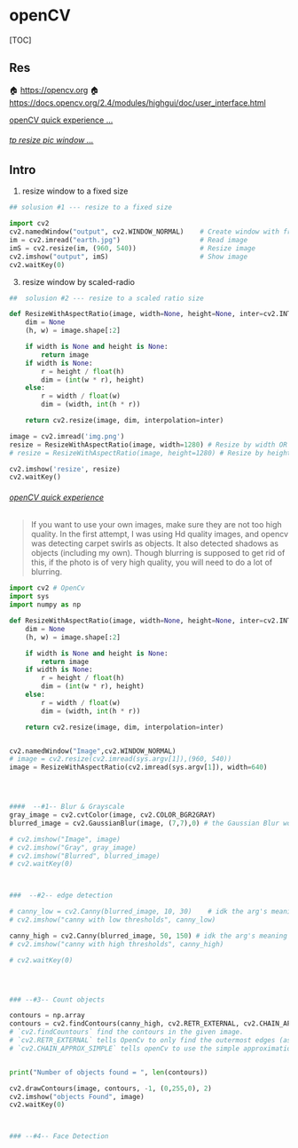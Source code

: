 # openCV

[TOC]


## Res
🏠 https://opencv.org
🏠 https://docs.opencv.org/2.4/modules/highgui/doc/user_interface.html

[openCV quick experience ...](https://new.pythonforengineers.com/blog/image-and-video-processing-in-python/)

###### [tp resize pic window ... ](https://stackoverflow.com/q/35180764/16542494)



## Intro
1. resize window to a fixed size

```python
## solusion #1 --- resize to a fixed size

import cv2
cv2.namedWindow("output", cv2.WINDOW_NORMAL)    # Create window with freedom of dimensions
im = cv2.imread("earth.jpg")                    # Read image
imS = cv2.resize(im, (960, 540))                # Resize image
cv2.imshow("output", imS)                       # Show image
cv2.waitKey(0)   
```

3. resize window by scaled-radio

``` python
##  solusion #2 --- resize to a scaled ratio size

def ResizeWithAspectRatio(image, width=None, height=None, inter=cv2.INTER_AREA):
    dim = None
    (h, w) = image.shape[:2]

    if width is None and height is None:
        return image
    if width is None:
        r = height / float(h)
        dim = (int(w * r), height)
    else:
        r = width / float(w)
        dim = (width, int(h * r))

    return cv2.resize(image, dim, interpolation=inter)

image = cv2.imread('img.png')
resize = ResizeWithAspectRatio(image, width=1280) # Resize by width OR
# resize = ResizeWithAspectRatio(image, height=1280) # Resize by height 

cv2.imshow('resize', resize)
cv2.waitKey()

```



###### [openCV quick experience](https://new.pythonforengineers.com/blog/image-and-video-processing-in-python/)

> If you want to use your own images, make sure they are not too high quality. In the first attempt, I was using Hd quality images, and opencv was detecting carpet swirls as objects. It also detected shadows as objects (including my own). Though blurring is supposed to get rid of this, if the photo is of very high quality, you will need to do a lot of blurring.


```python
import cv2 # OpenCv
import sys
import numpy as np

def ResizeWithAspectRatio(image, width=None, height=None, inter=cv2.INTER_AREA):
    dim = None
    (h, w) = image.shape[:2]

    if width is None and height is None:
        return image
    if width is None:
        r = height / float(h)
        dim = (int(w * r), height)
    else:
        r = width / float(w)
        dim = (width, int(h * r))

    return cv2.resize(image, dim, interpolation=inter)


cv2.namedWindow("Image",cv2.WINDOW_NORMAL)
# image = cv2.resize(cv2.imread(sys.argv[1]),(960, 540))
image = ResizeWithAspectRatio(cv2.imread(sys.argv[1]), width=640)




####  --#1-- Blur & Grayscale
gray_image = cv2.cvtColor(image, cv2.COLOR_BGR2GRAY)
blurred_image = cv2.GaussianBlur(image, (7,7),0) # the Gaussian Blur work area (ikd the principle)

# cv2.imshow("Image", image)
# cv2.imshow("Gray", gray_image)
# cv2.imshow("Blurred", blurred_image)
# cv2.waitKey(0)



###  --#2-- edge detection

# canny_low = cv2.Canny(blurred_image, 10, 30)    # idk the arg's meaning
# cv2.imshow("canny with low thresholds", canny_low)

canny_high = cv2.Canny(blurred_image, 50, 150) # idk the arg's meaning
# cv2.imshow("canny with high thresholds", canny_high)

# cv2.waitKey(0)




### --#3-- Count objects

contours = np.array
contours = cv2.findContours(canny_high, cv2.RETR_EXTERNAL, cv2.CHAIN_APPROX_SIMPLE)
# `cv2.findCountours` find the contours in the given image. 
# `cv2.RETR_EXTERNAL` tells OpenCv to only find the outermost edges (as you can find countours within coutours). 
# `cv2.CHAIN_APPROX_SIMPLE` tells openCv to use the simple approximation


print("Number of objects found = ", len(contours))

cv2.drawContours(image, contours, -1, (0,255,0), 2)
cv2.imshow("objects Found", image)
cv2.waitKey(0)



### --#4-- Face Detection


```



